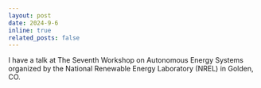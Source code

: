 ```yaml
---
layout: post
date: 2024-9-6
inline: true
related_posts: false
---
```



I have a talk at The Seventh Workshop on Autonomous Energy Systems organized by the National Renewable Energy Laboratory (NREL) in Golden, CO.